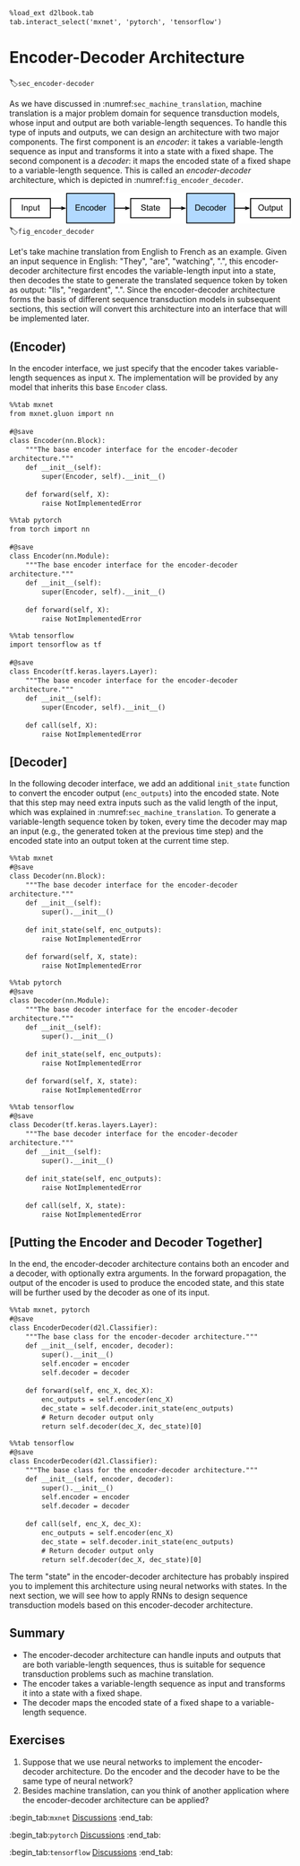 ```{.python .input}
%load_ext d2lbook.tab
tab.interact_select('mxnet', 'pytorch', 'tensorflow')
```

# Encoder-Decoder Architecture
:label:`sec_encoder-decoder`

As we have discussed in 
:numref:`sec_machine_translation`,
machine translation
is a major problem domain for sequence transduction models,
whose input and output are
both variable-length sequences.
To handle this type of inputs and outputs,
we can design an architecture with two major components.
The first component is an *encoder*:
it takes a variable-length sequence as input and transforms it into a state with a fixed shape.
The second component is a *decoder*:
it maps the encoded state of a fixed shape
to a variable-length sequence.
This is called an *encoder-decoder* architecture,
which is depicted in :numref:`fig_encoder_decoder`.

![The encoder-decoder architecture.](../img/encoder-decoder.svg)
:label:`fig_encoder_decoder`

Let's take machine translation from English to French
as an example.
Given an input sequence in English:
"They", "are", "watching", ".",
this encoder-decoder architecture
first encodes the variable-length input into a state,
then decodes the state 
to generate the translated sequence token by token
as output:
"Ils", "regardent", ".".
Since the encoder-decoder architecture
forms the basis
of different sequence transduction models
in subsequent sections,
this section will convert this architecture
into an interface that will be implemented later.

## (**Encoder**)

In the encoder interface,
we just specify that
the encoder takes variable-length sequences as input `X`.
The implementation will be provided 
by any model that inherits this base `Encoder` class.

```{.python .input}
%%tab mxnet
from mxnet.gluon import nn

#@save
class Encoder(nn.Block):
    """The base encoder interface for the encoder-decoder architecture."""
    def __init__(self):
        super(Encoder, self).__init__()

    def forward(self, X):
        raise NotImplementedError
```

```{.python .input}
%%tab pytorch
from torch import nn

#@save
class Encoder(nn.Module):
    """The base encoder interface for the encoder-decoder architecture."""
    def __init__(self):
        super(Encoder, self).__init__()

    def forward(self, X):
        raise NotImplementedError
```

```{.python .input}
%%tab tensorflow
import tensorflow as tf

#@save
class Encoder(tf.keras.layers.Layer):
    """The base encoder interface for the encoder-decoder architecture."""
    def __init__(self):
        super(Encoder, self).__init__()

    def call(self, X):
        raise NotImplementedError
```

## [**Decoder**]

In the following decoder interface,
we add an additional `init_state` function
to convert the encoder output (`enc_outputs`)
into the encoded state.
Note that this step
may need extra inputs such as 
the valid length of the input,
which was explained
in :numref:`sec_machine_translation`.
To generate a variable-length sequence token by token,
every time the decoder
may map an input (e.g., the generated token at the previous time step)
and the encoded state
into an output token at the current time step.

```{.python .input}
%%tab mxnet
#@save
class Decoder(nn.Block):
    """The base decoder interface for the encoder-decoder architecture."""
    def __init__(self):
        super().__init__()

    def init_state(self, enc_outputs):
        raise NotImplementedError

    def forward(self, X, state):
        raise NotImplementedError
```

```{.python .input}
%%tab pytorch
#@save
class Decoder(nn.Module):
    """The base decoder interface for the encoder-decoder architecture."""
    def __init__(self):
        super().__init__()

    def init_state(self, enc_outputs):
        raise NotImplementedError

    def forward(self, X, state):
        raise NotImplementedError
```

```{.python .input}
%%tab tensorflow
#@save
class Decoder(tf.keras.layers.Layer):
    """The base decoder interface for the encoder-decoder architecture."""
    def __init__(self):
        super().__init__()

    def init_state(self, enc_outputs):
        raise NotImplementedError

    def call(self, X, state):
        raise NotImplementedError
```

## [**Putting the Encoder and Decoder Together**]

In the end,
the encoder-decoder architecture
contains both an encoder and a decoder,
with optionally extra arguments.
In the forward propagation,
the output of the encoder
is used to produce the encoded state,
and this state
will be further used by the decoder as one of its input.

```{.python .input}
%%tab mxnet, pytorch
#@save
class EncoderDecoder(d2l.Classifier):
    """The base class for the encoder-decoder architecture."""
    def __init__(self, encoder, decoder):
        super().__init__()
        self.encoder = encoder
        self.decoder = decoder

    def forward(self, enc_X, dec_X):
        enc_outputs = self.encoder(enc_X)
        dec_state = self.decoder.init_state(enc_outputs)
        # Return decoder output only
        return self.decoder(dec_X, dec_state)[0]
```

```{.python .input}
%%tab tensorflow
#@save
class EncoderDecoder(d2l.Classifier):
    """The base class for the encoder-decoder architecture."""
    def __init__(self, encoder, decoder):
        super().__init__()
        self.encoder = encoder
        self.decoder = decoder

    def call(self, enc_X, dec_X):
        enc_outputs = self.encoder(enc_X)
        dec_state = self.decoder.init_state(enc_outputs)
        # Return decoder output only
        return self.decoder(dec_X, dec_state)[0]
```

The term "state" in the encoder-decoder architecture
has probably inspired you to implement this
architecture using neural networks with states.
In the next section,
we will see how to apply RNNs to design 
sequence transduction models based on 
this encoder-decoder architecture.


## Summary

* The encoder-decoder architecture can handle inputs and outputs that are both variable-length sequences, thus is suitable for sequence transduction problems such as machine translation.
* The encoder takes a variable-length sequence as input and transforms it into a state with a fixed shape.
* The decoder maps the encoded state of a fixed shape to a variable-length sequence.


## Exercises

1. Suppose that we use neural networks to implement the encoder-decoder architecture. Do the encoder and the decoder have to be the same type of neural network?  
1. Besides machine translation, can you think of another application where the encoder-decoder architecture can be applied?

:begin_tab:`mxnet`
[Discussions](https://discuss.d2l.ai/t/341)
:end_tab:

:begin_tab:`pytorch`
[Discussions](https://discuss.d2l.ai/t/1061)
:end_tab:

:begin_tab:`tensorflow`
[Discussions](https://discuss.d2l.ai/t/3864)
:end_tab:
